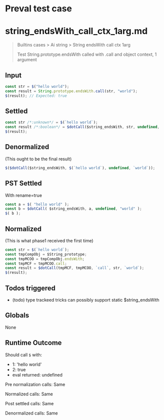 # Preval test case

# string_endsWith_call_ctx_1arg.md

> Builtins cases > Ai string > String endsWith call ctx 1arg
>
> Test String.prototype.endsWith called with .call and object context, 1 argument

## Input

`````js filename=intro
const str = $("hello world");
const result = String.prototype.endsWith.call(str, "world");
$(result); // Expected: true
`````


## Settled


`````js filename=intro
const str /*:unknown*/ = $(`hello world`);
const result /*:boolean*/ = $dotCall($string_endsWith, str, undefined, `world`);
$(result);
`````


## Denormalized
(This ought to be the final result)

`````js filename=intro
$($dotCall($string_endsWith, $(`hello world`), undefined, `world`));
`````


## PST Settled
With rename=true

`````js filename=intro
const a = $( "hello world" );
const b = $dotCall( $string_endsWith, a, undefined, "world" );
$( b );
`````


## Normalized
(This is what phase1 received the first time)

`````js filename=intro
const str = $(`hello world`);
const tmpCompObj = $String_prototype;
const tmpMCOO = tmpCompObj.endsWith;
const tmpMCF = tmpMCOO.call;
const result = $dotCall(tmpMCF, tmpMCOO, `call`, str, `world`);
$(result);
`````


## Todos triggered


- (todo) type trackeed tricks can possibly support static $string_endsWith


## Globals


None


## Runtime Outcome


Should call `$` with:
 - 1: 'hello world'
 - 2: true
 - eval returned: undefined

Pre normalization calls: Same

Normalized calls: Same

Post settled calls: Same

Denormalized calls: Same
